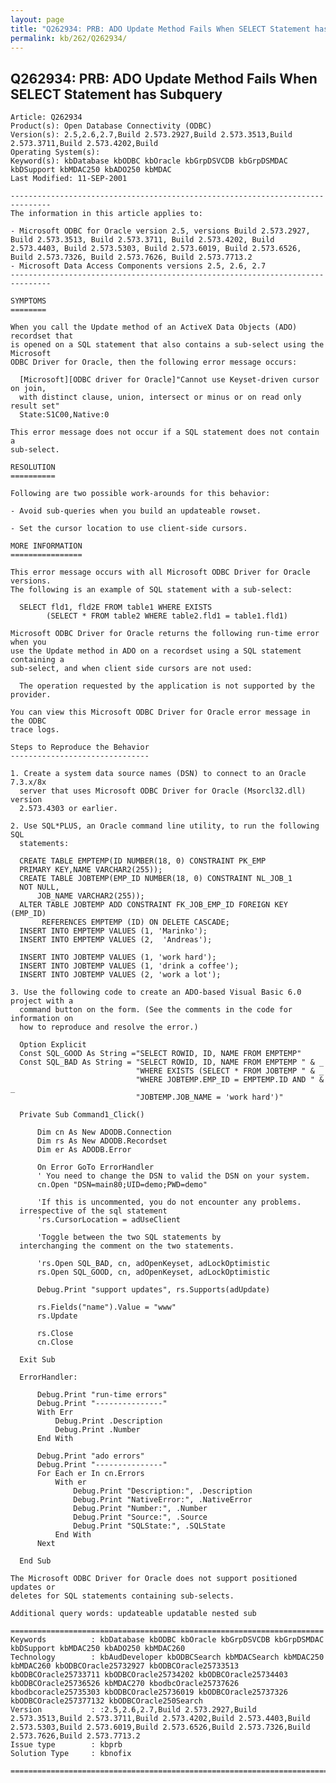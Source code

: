 ```yaml
---
layout: page
title: "Q262934: PRB: ADO Update Method Fails When SELECT Statement has Subquery"
permalink: kb/262/Q262934/
---
```


## Q262934: PRB: ADO Update Method Fails When SELECT Statement has Subquery

	Article: Q262934
	Product(s): Open Database Connectivity (ODBC)
	Version(s): 2.5,2.6,2.7,Build 2.573.2927,Build 2.573.3513,Build 2.573.3711,Build 2.573.4202,Build
	Operating System(s): 
	Keyword(s): kbDatabase kbODBC kbOracle kbGrpDSVCDB kbGrpDSMDAC kbDSupport kbMDAC250 kbADO250 kbMDAC
	Last Modified: 11-SEP-2001
	
	-------------------------------------------------------------------------------
	The information in this article applies to:
	
	- Microsoft ODBC for Oracle version 2.5, versions Build 2.573.2927, Build 2.573.3513, Build 2.573.3711, Build 2.573.4202, Build 2.573.4403, Build 2.573.5303, Build 2.573.6019, Build 2.573.6526, Build 2.573.7326, Build 2.573.7626, Build 2.573.7713.2 
	- Microsoft Data Access Components versions 2.5, 2.6, 2.7 
	-------------------------------------------------------------------------------
	
	SYMPTOMS
	========
	
	When you call the Update method of an ActiveX Data Objects (ADO) recordset that
	is opened on a SQL statement that also contains a sub-select using the Microsoft
	ODBC Driver for Oracle, then the following error message occurs:
	
	  [Microsoft][ODBC driver for Oracle]"Cannot use Keyset-driven cursor on join,
	  with distinct clause, union, intersect or minus or on read only result set"
	  State:S1C00,Native:0
	
	This error message does not occur if a SQL statement does not contain a
	sub-select.
	
	RESOLUTION
	==========
	
	Following are two possible work-arounds for this behavior:
	
	- Avoid sub-queries when you build an updateable rowset.
	
	- Set the cursor location to use client-side cursors.
	
	MORE INFORMATION
	================
	
	This error message occurs with all Microsoft ODBC Driver for Oracle versions.
	The following is an example of SQL statement with a sub-select:
	
	  SELECT fld1, fld2E FROM table1 WHERE EXISTS 
	  		(SELECT * FROM table2 WHERE table2.fld1 = table1.fld1)
	
	Microsoft ODBC Driver for Oracle returns the following run-time error when you
	use the Update method in ADO on a recordset using a SQL statement containing a
	sub-select, and when client side cursors are not used:
	
	  The operation requested by the application is not supported by the provider.
	
	You can view this Microsoft ODBC Driver for Oracle error message in the ODBC
	trace logs.
	
	Steps to Reproduce the Behavior
	-------------------------------
	
	1. Create a system data source names (DSN) to connect to an Oracle 7.3.x/8x
	  server that uses Microsoft ODBC Driver for Oracle (Msorcl32.dll) version
	  2.573.4303 or earlier.
	
	2. Use SQL*PLUS, an Oracle command line utility, to run the following SQL
	  statements:
	
	  CREATE TABLE EMPTEMP(ID NUMBER(18, 0) CONSTRAINT PK_EMP 
	  PRIMARY KEY,NAME VARCHAR2(255));
	  CREATE TABLE JOBTEMP(EMP_ID NUMBER(18, 0) CONSTRAINT NL_JOB_1 
	  NOT NULL,
	      JOB_NAME VARCHAR2(255));
	  ALTER TABLE JOBTEMP ADD CONSTRAINT FK_JOB_EMP_ID FOREIGN KEY (EMP_ID)
	       REFERENCES EMPTEMP (ID) ON DELETE CASCADE;
	  INSERT INTO EMPTEMP VALUES (1, 'Marinko');
	  INSERT INTO EMPTEMP VALUES (2,  'Andreas');
	
	  INSERT INTO JOBTEMP VALUES (1, 'work hard');
	  INSERT INTO JOBTEMP VALUES (1, 'drink a coffee');
	  INSERT INTO JOBTEMP VALUES (2, 'work a lot');
	
	3. Use the following code to create an ADO-based Visual Basic 6.0 project with a
	  command button on the form. (See the comments in the code for information on
	  how to reproduce and resolve the error.)
	
	  Option Explicit
	  Const SQL_GOOD As String ="SELECT ROWID, ID, NAME FROM EMPTEMP"
	  Const SQL_BAD As String = "SELECT ROWID, ID, NAME FROM EMPTEMP " & _
	                            "WHERE EXISTS (SELECT * FROM JOBTEMP " & _
	                            "WHERE JOBTEMP.EMP_ID = EMPTEMP.ID AND " & _
	                            "JOBTEMP.JOB_NAME = 'work hard')"
	
	  Private Sub Command1_Click()
	
	      Dim cn As New ADODB.Connection
	      Dim rs As New ADODB.Recordset
	      Dim er As ADODB.Error
	      
	      On Error GoTo ErrorHandler
	      ' You need to change the DSN to valid the DSN on your system.
	      cn.Open "DSN=main80;UID=demo;PWD=demo"
	     
	      'If this is uncommented, you do not encounter any problems.
	  irrespective of the sql statement
	      'rs.CursorLocation = adUseClient 
	
	      'Toggle between the two SQL statements by 
	  interchanging the comment on the two statements.
	
	      'rs.Open SQL_BAD, cn, adOpenKeyset, adLockOptimistic
	      rs.Open SQL_GOOD, cn, adOpenKeyset, adLockOptimistic    
	
	      Debug.Print "support updates", rs.Supports(adUpdate)
	
	      rs.Fields("name").Value = "www"
	      rs.Update
	      
	      rs.Close
	      cn.Close
	      
	  Exit Sub
	      
	  ErrorHandler:
	
	      Debug.Print "run-time errors"
	      Debug.Print "---------------"
	      With Err
	          Debug.Print .Description
	          Debug.Print .Number
	      End With
	      
	      Debug.Print "ado errors"
	      Debug.Print "---------------"
	      For Each er In cn.Errors
	          With er
	              Debug.Print "Description:", .Description
	              Debug.Print "NativeError:", .NativeError
	              Debug.Print "Number:", .Number
	              Debug.Print "Source:", .Source
	              Debug.Print "SQLState:", .SQLState
	          End With
	      Next
	      
	  End Sub
	
	The Microsoft ODBC Driver for Oracle does not support positioned updates or
	deletes for SQL statements containing sub-selects.
	
	Additional query words: updateable updatable nested sub
	
	======================================================================
	Keywords          : kbDatabase kbODBC kbOracle kbGrpDSVCDB kbGrpDSMDAC kbDSupport kbMDAC250 kbADO250 kbMDAC260 
	Technology        : kbAudDeveloper kbODBCSearch kbMDACSearch kbMDAC250 kbMDAC260 kbODBCOracle25732927 kbODBCOracle25733513 kbODBCOracle25733711 kbODBCOracle25734202 kbODBCOracle25734403 kbODBCOracle25736526 kbMDAC270 kbodbcOracle25737626 kbodbcoracle25735303 kbODBCOracle25736019 kbODBCOracle25737326 kbODBCOracle257377132 kbODBCOracle250Search
	Version           : :2.5,2.6,2.7,Build 2.573.2927,Build 2.573.3513,Build 2.573.3711,Build 2.573.4202,Build 2.573.4403,Build 2.573.5303,Build 2.573.6019,Build 2.573.6526,Build 2.573.7326,Build 2.573.7626,Build 2.573.7713.2
	Issue type        : kbprb
	Solution Type     : kbnofix
	
	=============================================================================
	
